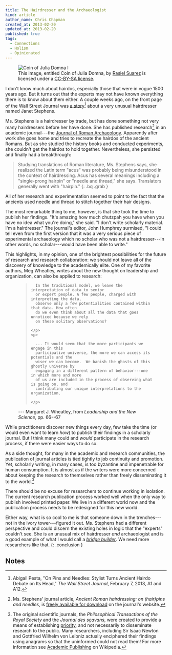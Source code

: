 ```yaml
---
title: The Hairdresser and the Archaeologist 
kind: article
author_name: Chris Chapman
created_at: 2013-02-20
updated_at: 2013-02-20
published: true
tags:
  - Connections
  - Holism
  - Opinionated
---
```


<figure about="http://pentandra.com/blog/the-hairdresser-and-the-archaeologist/Julia-domna.jpg"
    xmlns:dct="http://purl.org/dc/terms/"
    xmlns:cc="http://creativecommons.org/ns#" class="aside img">
  <img src="/blog/the-hairdresser-and-the-archaeologist/Julia-domna.jpg" alt="Coin of Julia Domna I" class="static" />
  <figcaption class="small">
    This image, entitled <span property="dct:title">Coin of Julia Domna</span>,
    by 
    <a href="http://en.wikipedia.org/wiki/User:Rasiel" property="cc:attributionName" rel="cc:attributionURL dct:creator">Rasiel Suarez</a>
    is licensed under a 
    <a rel="license" href="http://creativecommons.org/licenses/by-sa/3.0/"><abbr>CC-BY-SA</abbr> license</a>.
  </figcaption>
</figure>

I don't know much about hairdos, especially those that were in vogue <span
class="oldstyle">1500</span> years ago. But it turns out that the experts may
not have known everything there is to know about them either. A couple weeks
ago, on the front page of the Wall Street Journal was [a
story](http://online.wsj.com/article/SB10001424127887324900204578286272195339456.html)[^1]
about a very unusual hairdresser named Janet Stephens. 

<!--MORE-->

Ms. Stephens is a hairdresser by trade, but has done something not very many
hairdressers before her have done. She has published research[^ja] in an
academic journal---the [Journal of Roman
Archaeology](http://www.journalofromanarch.com/). Apparently after work she
goes home and tries to recreate the hairdos of the ancient Romans. But as she
studied the history books and conducted experiments, she couldn't get the
hairdos to hold together. Nevertheless, she persisted and finally had a
breakthrough:

> Studying translations of Roman literature, Ms. Stephens says, she realized
> the Latin term "acus" was probably being misunderstood in the context of
> hairdressing. Acus has several meanings including a "single-prong hairpin" or
> "needle and thread," she says. Translators generally went with "hairpin."
{: .bq .grab }

All of her research and experimentation seemed to point to the fact that the
ancients used needle and thread to stitch together their hair designs.

The most remarkable thing to me, however, is that she took the time to publish
her findings. "It's amazing how much chutzpah you have when you have no idea
what you're doing," she said. "I don't write scholarly material. I'm a
hairdresser." The journal's editor, John Humphrey surmised, "I could tell even
from the first version that it was a very serious piece of experimental
archaeology which no scholar who was not a hairdresser---in other words, no
scholar---would have been able to write."

This highlights, in my opinion, one of the brightest possibilities for the
future of research and research collaboration: we should not leave all of the
discovery of knowledge to the academically elite. One of my favorite authors,
Meg Wheatley, writes about the new thought on leadership and organization,
can also be applied to research:

<figure class="bq grab">
  <blockquote>
    <p>

      In the traditional model, we leave the interpretation of data to senior
      or expert people. A few people, charged with interpreting the data,
      observe only a few potentialities contained within that data. How often
      do we even think about all the data that goes unnoticed because we rely
      on these solitary observations?

    </p>
    <p>
        
      ... It would seem that the more participants we engage in this
      participative universe, the more we can access its potentials and the
      wiser we can become.  We banish the ghosts of this ghostly universe by
      engaging in a different pattern of behavior---one in which more and more
      of us are included in the process of observing what is going on, and
      contributing our unique interpretations to the organization.

    </p>
  </blockquote>
  <figcaption>--- Margaret J. Wheatley, from <cite>Leadership and the New Science</cite>, pp. <span class="oldstyle">66--67</span></figcaption>
</figure>

While practitioners discover new things every day, few take the time (or would
even want to learn _how_) to publish their findings in a scholarly journal.
But I think many could and *would* participate in the research process, if
there were easier ways to do so.

As a side thought, for many in the academic and research communities, the
publication of journal articles is tied tightly to job continuity and
promotion. Yet, scholarly writing, in many cases, is too byzantine and
impenetrable for human consumption. It is almost as if the writers were more
concerned about keeping the research to themselves rather than freely
disseminating it to the world.[^1st-journals]

There should be no excuse for researchers to continue working in isolation.
The current research publication process worked well when the only way to
publish involved printed paper. We live in a different world now and the
publication process needs to be redesigned for this new world.

Either way, what is so cool to me is that someone down in the trenches---not in
the ivory tower---figured it out. Ms. Stephens had a different perspective and
could discern the existing holes in logic that the "experts" couldn't see. She
is an unusual mix of hairdresser *and* archaeologist and is a good example of
what I would call a [_bridge builder_](/research/#p[OwgWnb],h[OwgWnb,3]). We
need more researchers like that.
{: .conclusion }

## Notes

[^1]: Abigail Pesta, "On Pins and Needles: Stylist Turns Ancient Hairdo Debate
    on Its Head," <i>The Wall Street Journal</i>, February 7, 2013, A1 and A12.

[^ja]: Ms. Stephens' journal article, _Ancient Roman hairdressing: on
    (hair)pins and needles_, is
    [freely available for download](http://www.journalofromanarch.com/samples.html)
    on the journal's website.

[^1st-journals]: 

    The original scientific journals, the <cite>Philosophical Transactions of
    the Royal Society</cite> and the <cite>Journal des sçavans</cite>, were
    created to provide a means of establishing
    [priority](http://en.wikipedia.org/wiki/Scientific_priority), and not
    necessarily to disseminate research to the public. Many researchers,
    including Sir Isaac Newton and Gottfried Wilhelm von Leibniz actually
    enciphered their findings using anagrams so that the uninformed could not
    read them! For more information see [Academic
    Publishing](http://en.wikipedia.org/wiki/Academic_publishing#History) on
    Wikipedia.
